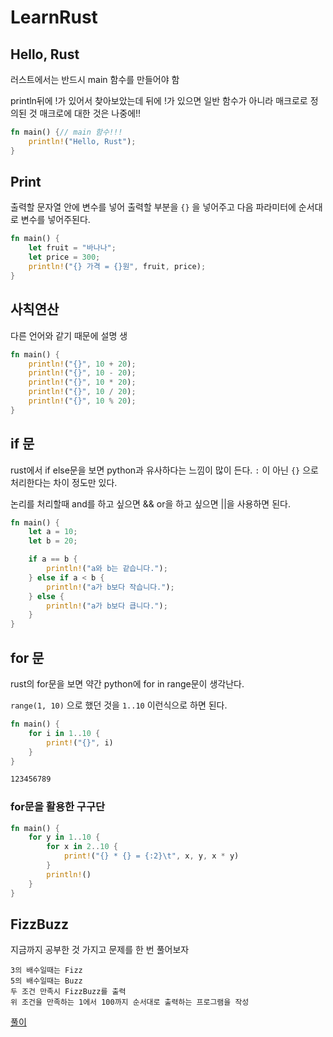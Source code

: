 # LearnRust

## Hello, Rust

러스트에서는 반드시  main 함수를 만들어야 함

println뒤에 !가 있어서 찾아보았는데 뒤에 !가 있으면 일반 함수가 아니라 매크로로 정의된 것
매크로에 대한 것은 나중에!!

```rust
fn main() {// main 함수!!!
    println!("Hello, Rust");
}
```

## Print

출력할 문자열 안에 변수를 넣어 출력할 부분을 `{}` 을 넣어주고 다음 파라미터에 순서대로 변수를 넣어주된다.

```rust
fn main() {
    let fruit = "바나나";
    let price = 300;
    println!("{} 가격 = {}원", fruit, price);
}
```

## 사칙연산

다른 언어와 같기 때문에 설명 생

```rust
fn main() {
    println!("{}", 10 + 20);
    println!("{}", 10 - 20);
    println!("{}", 10 * 20);
    println!("{}", 10 / 20);
    println!("{}", 10 % 20);
}
```

## if 문

rust에서 if else문을 보면 python과 유사하다는 느낌이 많이 든다. `:` 이 아닌 `{}` 으로 처리한다는 차이 정도만 있다.

논리를 처리할때 and를 하고 싶으면 && or을 하고 싶으면 ||을 사용하면 된다.

```rust
fn main() {
    let a = 10;
    let b = 20;

    if a == b {
        println!("a와 b는 같습니다.");
    } else if a < b {
        println!("a가 b보다 작습니다.");
    } else {
        println!("a가 b보다 큽니다.");
    }
}
```

## for 문

rust의 for문을 보면 약간 python에 for in range문이 생각난다. 

`range(1, 10)` 으로 했던 것을 `1..10` 이런식으로 하면 된다.

```rust
fn main() {
    for i in 1..10 {
        print!("{}", i)
    }
}
```

```bash
123456789
```

### for문을 활용한 구구단

```rust
fn main() {
    for y in 1..10 {
        for x in 2..10 {
            print!("{} * {} = {:2}\t", x, y, x * y)
        }
        println!()
    }
}
```


## FizzBuzz

지금까지 공부한 것 가지고 문제를 한 번 풀어보자

```
3의 배수일때는 Fizz
5의 배수일때는 Buzz
두 조건 만족시 FizzBuzz를 출력
위 조건을 만족하는 1에서 100까지 순서대로 출력하는 프로그램을 작성
```
[풀이](https://github.com/found-cake/FizzBuzz-rust)
